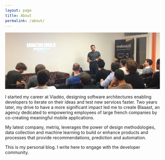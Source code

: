```yaml
---
layout: page
title: About
permalink: /about/
---
```


<img src="/assets/img/about-banner.jpeg" class="mt1" alt="Tom Coquereau" />

I started my career at Viadéo, designing software architectures enabling developers to iterate on their ideas and test new services faster. Two years later, my drive to have a more significant impact led me to create Blaaast, an agency dedicated to empowering employees of large french companies by co-creating meaningful mobile applications.

My latest company, metriq, leverages the power of design methodologies, data collection and machine learning to build or enhance products and processes that provide recommendations, prediction and automation.

This is my personal blog. I write here to engage with the developer community.
